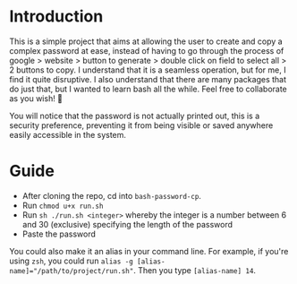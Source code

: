 # Introduction
This is a simple project that aims at allowing the user to create and copy a complex password at ease, instead of having to go through the process of google > website > button to generate > double click on field to select all > 2 buttons to copy.
I understand that it is a seamless operation, but for me, I find it quite disruptive.
I also understand that there are many packages that do just that, but I wanted to learn bash all the while.
Feel free to collaborate as you wish! 🙂

You will notice that the password is not actually printed out, this is a security preference, preventing it from being visible or saved anywhere easily accessible in the system.

# Guide
- After cloning the repo, cd into `bash-password-cp`.
- Run `chmod u+x run.sh`
- Run `sh ./run.sh <integer>` whereby the integer is a number between 6 and 30 (exclusive) specifying the length of the password
- Paste the password

You could also make it an alias in your command line. For example, if you're using `zsh`, you could run `alias -g [alias-name]="/path/to/project/run.sh"`. Then you type `[alias-name] 14`.
